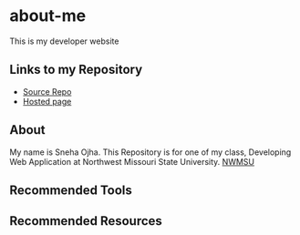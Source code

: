 # about-me
This is my developer website
## Links to my Repository
* [Source Repo](https://github.com/osneha?tab=repositories)
* [Hosted page](https://osneha.github.io/about-me/)

## About
My name is Sneha Ojha. This Repository is for one of my class, Developing Web Application at Northwest Missouri State University.
[NWMSU](https://www.nwmissouri.edu/)

## Recommended Tools

## Recommended Resources


